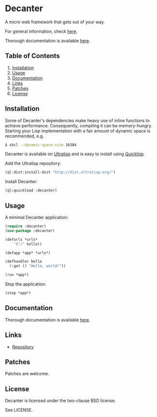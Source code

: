 # Decanter

A micro web framework that gets out of your way.

For general information, check [here](https://decanter.cddr.io/).

Thorough documentation is available [here](https://decanter.cddr.io/docs/).

## Table of Contents

1. [Installation](#installation)
2. [Usage](#usage)
3. [Documentation](#documentation)
4. [Links](#links)
5. [Patches](#patches)
6. [License](#license)

## Installation

Some of Decanter's dependencies make heavy use of inline functions to achieve
performance. Consequently, compiling it can be memory-hungry. Starting your
Lisp implementation with a fair amount of dynamic space is recommended, e.g.

```bash
$ sbcl --dynamic-space-size 16384
```

Decanter is available on [Ultralisp](https://ultralisp.org/) and is easy to
install using [Quicklisp](https://www.quicklisp.org/beta/).

Add the Ultralisp repository:

```lisp
(ql-dist:install-dist "http://dist.ultralisp.org/")
```

Install Decanter:

```lisp
(ql:quickload :decanter)
```

## Usage

A minimal Decanter application:

```lisp
(require :decanter)
(use-package :decanter)

(defurls *urls*
    '("/" hello))

(defapp *app* *urls*)

(defhandler hello
  (:get () "Hello, world!"))

(run *app*)
```

Stop the application:

```lisp
(stop *app*)
```

## Documentation

Thorough documentation is available [here](https://decanter.cddr.io/docs/).

## Links

* [Repository](https://git.sr.ht/~pyramidion/decanter/)

## Patches

Patches are welcome.

## License

Decanter is licensed under the two-clause BSD license.

See LICENSE.
